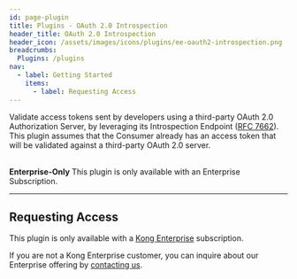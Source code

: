 ```yaml
---
id: page-plugin
title: Plugins - OAuth 2.0 Introspection
header_title: OAuth 2.0 Introspection
header_icon: /assets/images/icons/plugins/ee-oauth2-introspection.png
breadcrumbs:
  Plugins: /plugins
nav:
  - label: Getting Started
    items:
      - label: Requesting Access
---
```


Validate access tokens sent by developers using a third-party OAuth 2.0
Authorization Server, by leveraging its Introspection Endpoint
([RFC 7662](https://tools.ietf.org/html/rfc7662)). This plugin assumes that
the Consumer already has an access token that will be validated against a
third-party OAuth 2.0 server.

<br />

<div class="alert alert-warning">
  <strong>Enterprise-Only</strong> This plugin is only available with an
  Enterprise Subscription.
</div>

----

## Requesting Access

This plugin is only available with a [Kong Enterprise](https://konghq.com/kong-enterprise-edition)
subscription.

If you are not a Kong Enterprise customer, you can inquire about our
Enterprise offering by [contacting us](https://konghq.com/request-demo).
